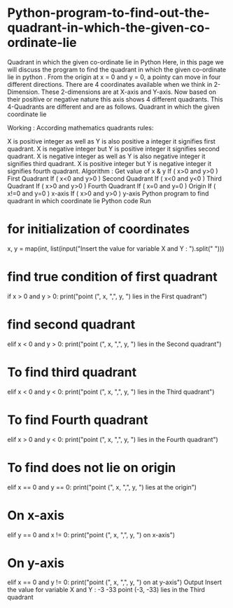 # Python-program-to-find-out-the-quadrant-in-which-the-given-co-ordinate-lie

Quadrant in which the given co-ordinate lie in Python
Here, in this page we will discuss the program to find the quadrant in which the given co-ordinate lie in python . From the origin at x = 0 and y = 0, a pointy can move in four different directions. There are 4 coordinates available when we think in 2-Dimension. These 2-dimensions are at X-axis and Y-axis. Now based on their positive or negative nature this axis shows 4 different quadrants. This 4-Quadrants are different and are as follows.
Quadrant in which the given coordinate lie

Working :
According mathematics quadrants rules:

X  is positive integer as well as Y is also positive a integer it signifies first quadrant.
X  is negative integer but Y is positive integer it signifies second quadrant.
X  is negative integer as well as Y is also negative integer it signifies third quadrant.
X  is positive integer but Y is negative integer it signifies fourth quadrant.
Algorithm :
Get value of x & y
If ( x>0 and y>0 ) First Quadrant
If ( x<0 and y>0 ) Second Quadrant
If ( x<0 and y<0 ) Third Quadrant
If ( x>0 and y>0 ) Fourth Quadrant
If ( x=0 and y=0 ) Origin
If ( x!=0 and y=0 ) x-axis
If ( x>0 and y>0 ) y-axis
Python program to find quadrant in which coordinate lie
Python code
Run
# for initialization of coordinates
x, y = map(int, list(input("Insert the value for variable X and Y : ").split(" ")))

# find true condition of first quadrant
if x > 0 and y > 0:
    print("point (", x, ",", y, ") lies in the First quadrant")

# find second quadrant
elif x < 0 and y > 0:
    print("point (", x, ",", y, ") lies in the Second quadrant")

# To find third quadrant
elif x < 0 and y < 0: 
    print("point (", x, ",", y, ") lies in the Third quadrant")
 # To find Fourth quadrant 
elif x > 0 and y < 0:
    print("point (", x, ",", y, ") lies in the Fourth quadrant")

# To find does not lie on origin
elif x == 0 and y == 0:
    print("point (", x, ",", y, ") lies at the origin")

# On x-axis
elif y == 0 and x != 0:
    print("point (", x, ",", y, ") on x-axis")

# On y-axis
elif x == 0 and y != 0:
    print("point (", x, ",", y, ") on at y-axis")
Output
Insert the value for variable X and Y : -3 -33
point (-3, -33) lies in the Third quadrant


